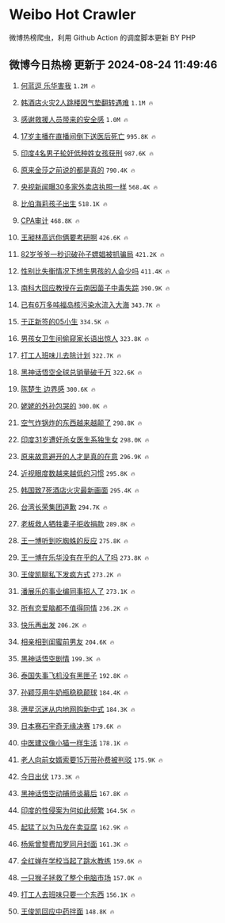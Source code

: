 # Weibo Hot Crawler 



微博热榜爬虫，利用 Github Action 的调度脚本更新 BY PHP 


## 微博今日热榜 更新于 2024-08-24 11:49:46 
1. [何蓝逗 乐华害我](https://s.weibo.com/weibo?q=%E4%BD%95%E8%93%9D%E9%80%97%20%E4%B9%90%E5%8D%8E%E5%AE%B3%E6%88%91&t=31&band_rank=1&Refer=top) `1.2M 🔥` 

1. [韩酒店火灾2人跳楼因气垫翻转遇难](https://s.weibo.com/weibo?q=%23%E9%9F%A9%E9%85%92%E5%BA%97%E7%81%AB%E7%81%BE2%E4%BA%BA%E8%B7%B3%E6%A5%BC%E5%9B%A0%E6%B0%94%E5%9E%AB%E7%BF%BB%E8%BD%AC%E9%81%87%E9%9A%BE%23&t=31&band_rank=2&Refer=top) `1.1M 🔥` 

1. [感谢救援人员带来的安全感](https://s.weibo.com/weibo?q=%23%E6%84%9F%E8%B0%A2%E6%95%91%E6%8F%B4%E4%BA%BA%E5%91%98%E5%B8%A6%E6%9D%A5%E7%9A%84%E5%AE%89%E5%85%A8%E6%84%9F%23&t=31&band_rank=3&Refer=top) `1.0M 🔥` 

1. [17岁主播在直播间倒下送医后死亡](https://s.weibo.com/weibo?q=%2317%E5%B2%81%E4%B8%BB%E6%92%AD%E5%9C%A8%E7%9B%B4%E6%92%AD%E9%97%B4%E5%80%92%E4%B8%8B%E9%80%81%E5%8C%BB%E5%90%8E%E6%AD%BB%E4%BA%A1%23&t=31&band_rank=4&Refer=top) `995.8K 🔥` 

1. [印度4名男子轮奸低种姓女孩获刑](https://s.weibo.com/weibo?q=%23%E5%8D%B0%E5%BA%A64%E5%90%8D%E7%94%B7%E5%AD%90%E8%BD%AE%E5%A5%B8%E4%BD%8E%E7%A7%8D%E5%A7%93%E5%A5%B3%E5%AD%A9%E8%8E%B7%E5%88%91%23&t=31&band_rank=5&Refer=top) `987.6K 🔥` 

1. [原来金莎之前说的都是真的](https://s.weibo.com/weibo?q=%E5%8E%9F%E6%9D%A5%E9%87%91%E8%8E%8E%E4%B9%8B%E5%89%8D%E8%AF%B4%E7%9A%84%E9%83%BD%E6%98%AF%E7%9C%9F%E7%9A%84&t=31&band_rank=6&Refer=top) `790.4K 🔥` 

1. [央视新闻曝30多家外卖店执照一样](https://s.weibo.com/weibo?q=%23%E5%A4%AE%E8%A7%86%E6%96%B0%E9%97%BB%E6%9B%9D30%E5%A4%9A%E5%AE%B6%E5%A4%96%E5%8D%96%E5%BA%97%E6%89%A7%E7%85%A7%E4%B8%80%E6%A0%B7%23&t=31&band_rank=7&Refer=top) `568.4K 🔥` 

1. [比伯海莉孩子出生](https://s.weibo.com/weibo?q=%23%E6%AF%94%E4%BC%AF%E6%B5%B7%E8%8E%89%E5%AD%A9%E5%AD%90%E5%87%BA%E7%94%9F%23&t=31&band_rank=8&Refer=top) `518.1K 🔥` 

1. [CPA审计](https://s.weibo.com/weibo?q=CPA%E5%AE%A1%E8%AE%A1&t=31&band_rank=9&Refer=top) `468.8K 🔥` 

1. [王昶林高远你俩要考研啊](https://s.weibo.com/weibo?q=%E7%8E%8B%E6%98%B6%E6%9E%97%E9%AB%98%E8%BF%9C%E4%BD%A0%E4%BF%A9%E8%A6%81%E8%80%83%E7%A0%94%E5%95%8A&t=31&band_rank=10&Refer=top) `426.6K 🔥` 

1. [82岁爷爷一秒识破孙子嫖娼被抓骗局](https://s.weibo.com/weibo?q=%2382%E5%B2%81%E7%88%B7%E7%88%B7%E4%B8%80%E7%A7%92%E8%AF%86%E7%A0%B4%E5%AD%99%E5%AD%90%E5%AB%96%E5%A8%BC%E8%A2%AB%E6%8A%93%E9%AA%97%E5%B1%80%23&t=31&band_rank=11&Refer=top) `421.2K 🔥` 

1. [性别比失衡情况下想生男孩的人会少吗](https://s.weibo.com/weibo?q=%23%E6%80%A7%E5%88%AB%E6%AF%94%E5%A4%B1%E8%A1%A1%E6%83%85%E5%86%B5%E4%B8%8B%E6%83%B3%E7%94%9F%E7%94%B7%E5%AD%A9%E7%9A%84%E4%BA%BA%E4%BC%9A%E5%B0%91%E5%90%97%23&t=31&band_rank=12&Refer=top) `411.4K 🔥` 

1. [南科大回应教授在云南因菌子中毒失踪](https://s.weibo.com/weibo?q=%23%E5%8D%97%E7%A7%91%E5%A4%A7%E5%9B%9E%E5%BA%94%E6%95%99%E6%8E%88%E5%9C%A8%E4%BA%91%E5%8D%97%E5%9B%A0%E8%8F%8C%E5%AD%90%E4%B8%AD%E6%AF%92%E5%A4%B1%E8%B8%AA%23&t=31&band_rank=13&Refer=top) `390.9K 🔥` 

1. [已有6万多吨福岛核污染水流入大海](https://s.weibo.com/weibo?q=%23%E5%B7%B2%E6%9C%896%E4%B8%87%E5%A4%9A%E5%90%A8%E7%A6%8F%E5%B2%9B%E6%A0%B8%E6%B1%A1%E6%9F%93%E6%B0%B4%E6%B5%81%E5%85%A5%E5%A4%A7%E6%B5%B7%23&t=31&band_rank=14&Refer=top) `343.7K 🔥` 

1. [于正新签的05小生](https://s.weibo.com/weibo?q=%23%E4%BA%8E%E6%AD%A3%E6%96%B0%E7%AD%BE%E7%9A%8405%E5%B0%8F%E7%94%9F%23&t=31&band_rank=15&Refer=top) `334.5K 🔥` 

1. [男孩女卫生间偷窥家长语出惊人](https://s.weibo.com/weibo?q=%23%E7%94%B7%E5%AD%A9%E5%A5%B3%E5%8D%AB%E7%94%9F%E9%97%B4%E5%81%B7%E7%AA%A5%E5%AE%B6%E9%95%BF%E8%AF%AD%E5%87%BA%E6%83%8A%E4%BA%BA%23&t=31&band_rank=16&Refer=top) `323.8K 🔥` 

1. [打工人班味儿去除计划](https://s.weibo.com/weibo?q=%23%E6%89%93%E5%B7%A5%E4%BA%BA%E7%8F%AD%E5%91%B3%E5%84%BF%E5%8E%BB%E9%99%A4%E8%AE%A1%E5%88%92%23&t=31&band_rank=17&Refer=top) `322.7K 🔥` 

1. [黑神话悟空全球总销量破千万](https://s.weibo.com/weibo?q=%23%E9%BB%91%E7%A5%9E%E8%AF%9D%E6%82%9F%E7%A9%BA%E5%85%A8%E7%90%83%E6%80%BB%E9%94%80%E9%87%8F%E7%A0%B4%E5%8D%83%E4%B8%87%23&t=31&band_rank=18&Refer=top) `322.6K 🔥` 

1. [陈楚生 边界感](https://s.weibo.com/weibo?q=%E9%99%88%E6%A5%9A%E7%94%9F%20%E8%BE%B9%E7%95%8C%E6%84%9F&t=31&band_rank=19&Refer=top) `300.6K 🔥` 

1. [姥姥的外孙包哭的](https://s.weibo.com/weibo?q=%E5%A7%A5%E5%A7%A5%E7%9A%84%E5%A4%96%E5%AD%99%E5%8C%85%E5%93%AD%E7%9A%84&t=31&band_rank=20&Refer=top) `300.0K 🔥` 

1. [空气炸锅炸的东西越来越颠了](https://s.weibo.com/weibo?q=%23%E7%A9%BA%E6%B0%94%E7%82%B8%E9%94%85%E7%82%B8%E7%9A%84%E4%B8%9C%E8%A5%BF%E8%B6%8A%E6%9D%A5%E8%B6%8A%E9%A2%A0%E4%BA%86%23&t=31&band_rank=21&Refer=top) `298.8K 🔥` 

1. [印度31岁遭奸杀女医生系独生女](https://s.weibo.com/weibo?q=%23%E5%8D%B0%E5%BA%A631%E5%B2%81%E9%81%AD%E5%A5%B8%E6%9D%80%E5%A5%B3%E5%8C%BB%E7%94%9F%E7%B3%BB%E7%8B%AC%E7%94%9F%E5%A5%B3%23&t=31&band_rank=22&Refer=top) `298.0K 🔥` 

1. [原来故意避开的人才是真的在意](https://s.weibo.com/weibo?q=%23%E5%8E%9F%E6%9D%A5%E6%95%85%E6%84%8F%E9%81%BF%E5%BC%80%E7%9A%84%E4%BA%BA%E6%89%8D%E6%98%AF%E7%9C%9F%E7%9A%84%E5%9C%A8%E6%84%8F%23&t=31&band_rank=23&Refer=top) `296.9K 🔥` 

1. [近视眼度数越来越低的习惯](https://s.weibo.com/weibo?q=%23%E8%BF%91%E8%A7%86%E7%9C%BC%E5%BA%A6%E6%95%B0%E8%B6%8A%E6%9D%A5%E8%B6%8A%E4%BD%8E%E7%9A%84%E4%B9%A0%E6%83%AF%23&t=31&band_rank=24&Refer=top) `295.8K 🔥` 

1. [韩国致7死酒店火灾最新画面](https://s.weibo.com/weibo?q=%23%E9%9F%A9%E5%9B%BD%E8%87%B47%E6%AD%BB%E9%85%92%E5%BA%97%E7%81%AB%E7%81%BE%E6%9C%80%E6%96%B0%E7%94%BB%E9%9D%A2%23&t=31&band_rank=25&Refer=top) `295.4K 🔥` 

1. [台湾长荣集团道歉](https://s.weibo.com/weibo?q=%23%E5%8F%B0%E6%B9%BE%E9%95%BF%E8%8D%A3%E9%9B%86%E5%9B%A2%E9%81%93%E6%AD%89%23&t=31&band_rank=26&Refer=top) `294.7K 🔥` 

1. [老板救人牺牲妻子拒收捐款](https://s.weibo.com/weibo?q=%23%E8%80%81%E6%9D%BF%E6%95%91%E4%BA%BA%E7%89%BA%E7%89%B2%E5%A6%BB%E5%AD%90%E6%8B%92%E6%94%B6%E6%8D%90%E6%AC%BE%23&t=31&band_rank=27&Refer=top) `289.8K 🔥` 

1. [王一博听到吃蜘蛛的反应](https://s.weibo.com/weibo?q=%E7%8E%8B%E4%B8%80%E5%8D%9A%E5%90%AC%E5%88%B0%E5%90%83%E8%9C%98%E8%9B%9B%E7%9A%84%E5%8F%8D%E5%BA%94&t=31&band_rank=28&Refer=top) `275.8K 🔥` 

1. [王一博在乐华没有在乎的人了吗](https://s.weibo.com/weibo?q=%E7%8E%8B%E4%B8%80%E5%8D%9A%E5%9C%A8%E4%B9%90%E5%8D%8E%E6%B2%A1%E6%9C%89%E5%9C%A8%E4%B9%8E%E7%9A%84%E4%BA%BA%E4%BA%86%E5%90%97&t=31&band_rank=29&Refer=top) `273.8K 🔥` 

1. [王俊凯聊私下发疯方式](https://s.weibo.com/weibo?q=%23%E7%8E%8B%E4%BF%8A%E5%87%AF%E8%81%8A%E7%A7%81%E4%B8%8B%E5%8F%91%E7%96%AF%E6%96%B9%E5%BC%8F%23&t=31&band_rank=30&Refer=top) `273.2K 🔥` 

1. [潘展乐的事业编同事招人了](https://s.weibo.com/weibo?q=%23%E6%BD%98%E5%B1%95%E4%B9%90%E7%9A%84%E4%BA%8B%E4%B8%9A%E7%BC%96%E5%90%8C%E4%BA%8B%E6%8B%9B%E4%BA%BA%E4%BA%86%23&t=31&band_rank=31&Refer=top) `273.1K 🔥` 

1. [所有恋爱脑都不值得同情](https://s.weibo.com/weibo?q=%E6%89%80%E6%9C%89%E6%81%8B%E7%88%B1%E8%84%91%E9%83%BD%E4%B8%8D%E5%80%BC%E5%BE%97%E5%90%8C%E6%83%85&t=31&band_rank=32&Refer=top) `236.2K 🔥` 

1. [快乐再出发](https://s.weibo.com/weibo?q=%E5%BF%AB%E4%B9%90%E5%86%8D%E5%87%BA%E5%8F%91&t=31&band_rank=33&Refer=top) `206.2K 🔥` 

1. [相亲相到闺蜜前男友](https://s.weibo.com/weibo?q=%23%E7%9B%B8%E4%BA%B2%E7%9B%B8%E5%88%B0%E9%97%BA%E8%9C%9C%E5%89%8D%E7%94%B7%E5%8F%8B%23&t=31&band_rank=34&Refer=top) `204.6K 🔥` 

1. [黑神话悟空剧情](https://s.weibo.com/weibo?q=%E9%BB%91%E7%A5%9E%E8%AF%9D%E6%82%9F%E7%A9%BA%E5%89%A7%E6%83%85&t=31&band_rank=35&Refer=top) `199.3K 🔥` 

1. [泰国失事飞机没有黑匣子](https://s.weibo.com/weibo?q=%23%E6%B3%B0%E5%9B%BD%E5%A4%B1%E4%BA%8B%E9%A3%9E%E6%9C%BA%E6%B2%A1%E6%9C%89%E9%BB%91%E5%8C%A3%E5%AD%90%23&t=31&band_rank=36&Refer=top) `192.8K 🔥` 

1. [孙颖莎用牛奶瓶稳稳颠球](https://s.weibo.com/weibo?q=%23%E5%AD%99%E9%A2%96%E8%8E%8E%E7%94%A8%E7%89%9B%E5%A5%B6%E7%93%B6%E7%A8%B3%E7%A8%B3%E9%A2%A0%E7%90%83%23&t=31&band_rank=37&Refer=top) `184.4K 🔥` 

1. [港星沉迷从内地网购新中式](https://s.weibo.com/weibo?q=%23%E6%B8%AF%E6%98%9F%E6%B2%89%E8%BF%B7%E4%BB%8E%E5%86%85%E5%9C%B0%E7%BD%91%E8%B4%AD%E6%96%B0%E4%B8%AD%E5%BC%8F%23&t=31&band_rank=38&Refer=top) `184.3K 🔥` 

1. [日本赛石宇奇无缘决赛](https://s.weibo.com/weibo?q=%E6%97%A5%E6%9C%AC%E8%B5%9B%E7%9F%B3%E5%AE%87%E5%A5%87%E6%97%A0%E7%BC%98%E5%86%B3%E8%B5%9B&t=31&band_rank=39&Refer=top) `179.6K 🔥` 

1. [中医建议像小猫一样生活](https://s.weibo.com/weibo?q=%23%E4%B8%AD%E5%8C%BB%E5%BB%BA%E8%AE%AE%E5%83%8F%E5%B0%8F%E7%8C%AB%E4%B8%80%E6%A0%B7%E7%94%9F%E6%B4%BB%23&t=31&band_rank=40&Refer=top) `178.1K 🔥` 

1. [老人向前女婿索要15万带孙费被判驳](https://s.weibo.com/weibo?q=%23%E8%80%81%E4%BA%BA%E5%90%91%E5%89%8D%E5%A5%B3%E5%A9%BF%E7%B4%A2%E8%A6%8115%E4%B8%87%E5%B8%A6%E5%AD%99%E8%B4%B9%E8%A2%AB%E5%88%A4%E9%A9%B3%23&t=31&band_rank=41&Refer=top) `175.9K 🔥` 

1. [今日出伏](https://s.weibo.com/weibo?q=%23%E4%BB%8A%E6%97%A5%E5%87%BA%E4%BC%8F%23&t=31&band_rank=42&Refer=top) `173.3K 🔥` 

1. [黑神话悟空动捕师谈幕后](https://s.weibo.com/weibo?q=%23%E9%BB%91%E7%A5%9E%E8%AF%9D%E6%82%9F%E7%A9%BA%E5%8A%A8%E6%8D%95%E5%B8%88%E8%B0%88%E5%B9%95%E5%90%8E%23&t=31&band_rank=43&Refer=top) `167.8K 🔥` 

1. [印度的性侵案为何如此频繁](https://s.weibo.com/weibo?q=%23%E5%8D%B0%E5%BA%A6%E7%9A%84%E6%80%A7%E4%BE%B5%E6%A1%88%E4%B8%BA%E4%BD%95%E5%A6%82%E6%AD%A4%E9%A2%91%E7%B9%81%23&t=31&band_rank=44&Refer=top) `164.5K 🔥` 

1. [起猛了以为马龙在卖豆腐](https://s.weibo.com/weibo?q=%23%E8%B5%B7%E7%8C%9B%E4%BA%86%E4%BB%A5%E4%B8%BA%E9%A9%AC%E9%BE%99%E5%9C%A8%E5%8D%96%E8%B1%86%E8%85%90%23&t=31&band_rank=45&Refer=top) `162.9K 🔥` 

1. [杨紫曾黎费加罗同月封面](https://s.weibo.com/weibo?q=%23%E6%9D%A8%E7%B4%AB%E6%9B%BE%E9%BB%8E%E8%B4%B9%E5%8A%A0%E7%BD%97%E5%90%8C%E6%9C%88%E5%B0%81%E9%9D%A2%23&t=31&band_rank=46&Refer=top) `161.3K 🔥` 

1. [全红婵在学校当起了跳水教练](https://s.weibo.com/weibo?q=%23%E5%85%A8%E7%BA%A2%E5%A9%B5%E5%9C%A8%E5%AD%A6%E6%A0%A1%E5%BD%93%E8%B5%B7%E4%BA%86%E8%B7%B3%E6%B0%B4%E6%95%99%E7%BB%83%23&t=31&band_rank=47&Refer=top) `159.6K 🔥` 

1. [一只猴子拯救了整个电脑市场](https://s.weibo.com/weibo?q=%23%E4%B8%80%E5%8F%AA%E7%8C%B4%E5%AD%90%E6%8B%AF%E6%95%91%E4%BA%86%E6%95%B4%E4%B8%AA%E7%94%B5%E8%84%91%E5%B8%82%E5%9C%BA%23&t=31&band_rank=48&Refer=top) `157.0K 🔥` 

1. [打工人去班味只要一个东西](https://s.weibo.com/weibo?q=%E6%89%93%E5%B7%A5%E4%BA%BA%E5%8E%BB%E7%8F%AD%E5%91%B3%E5%8F%AA%E8%A6%81%E4%B8%80%E4%B8%AA%E4%B8%9C%E8%A5%BF&t=31&band_rank=49&Refer=top) `156.1K 🔥` 

1. [王俊凯回应中药拌面](https://s.weibo.com/weibo?q=%23%E7%8E%8B%E4%BF%8A%E5%87%AF%E5%9B%9E%E5%BA%94%E4%B8%AD%E8%8D%AF%E6%8B%8C%E9%9D%A2%23&t=31&band_rank=50&Refer=top) `148.8K 🔥` 

